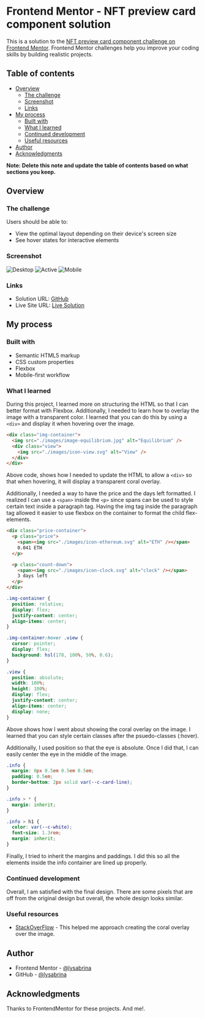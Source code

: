 # Frontend Mentor - NFT preview card component solution

This is a solution to the [NFT preview card component challenge on Frontend Mentor](https://www.frontendmentor.io/challenges/nft-preview-card-component-SbdUL_w0U). Frontend Mentor challenges help you improve your coding skills by building realistic projects.

## Table of contents

- [Overview](#overview)
  - [The challenge](#the-challenge)
  - [Screenshot](#screenshot)
  - [Links](#links)
- [My process](#my-process)
  - [Built with](#built-with)
  - [What I learned](#what-i-learned)
  - [Continued development](#continued-development)
  - [Useful resources](#useful-resources)
- [Author](#author)
- [Acknowledgments](#acknowledgments)

**Note: Delete this note and update the table of contents based on what sections you keep.**

## Overview

### The challenge

Users should be able to:

- View the optimal layout depending on their device's screen size
- See hover states for interactive elements

### Screenshot

![Desktop](./design/Desktop.png)
![Active](./design/Active.png)
![Mobile](./design/Mobile.png)

### Links

- Solution URL: [GitHub](https://github.com/LySabrina/NFT-Card)
- Live Site URL: [Live Solution](https://your-live-site-url.com)

## My process

### Built with

- Semantic HTML5 markup
- CSS custom properties
- Flexbox
- Mobile-first workflow

### What I learned

During this project, I learned more on structuring the HTML so that I can better format with Flexbox.
Additionally, I needed to learn how to overlay the image with a transparent color. I learned that you can do this by using a `<div>` and display it when hovering over the image.

```html
<div class="img-container">
  <img src="./images/image-equilibrium.jpg" alt="Equilibrium" />
  <div class="view">
    <img src="./images/icon-view.svg" alt="View" />
  </div>
</div>
```

Above code, shows how I needed to update the HTML to allow a `<div>` so that when hovering, it will display a transparent coral overlay.

Additionally, I needed a way to have the price and the days left formatted. I realized I can use a `<span>` inside the `<p>` since spans can be used to style certain text inside a paragraph tag. Having the img tag inside the paragraph tag allowed it easier to use flexbox on the container to format the child flex-elements.

```html
<div class="price-container">
  <p class="price">
    <span><img src="./images/icon-ethereum.svg" alt="ETH" /></span>
    0.041 ETH
  </p>

  <p class="count-down">
    <span><img src="./images/icon-clock.svg" alt="clock" /></span>
    3 days left
  </p>
</div>
```

```css
.img-container {
  position: relative;
  display: flex;
  justify-content: center;
  align-items: center;
}

.img-container:hover .view {
  cursor: pointer;
  display: flex;
  background: hsl(178, 100%, 50%, 0.6);
}

.view {
  position: absolute;
  width: 100%;
  height: 100%;
  display: flex;
  justify-content: center;
  align-items: center;
  display: none;
}
```

Above shows how I went about showing the coral overlay on the image. I learned that you can style certain classes after the psuedo-classes (:hover).

Additionally, I used position so that the eye is absolute. Once I did that, I can easily center the eye in the middle of the image.

```css
.info {
  margin: 0px 0.5em 0.5em 0.5em;
  padding: 0.5em;
  border-bottom: 2px solid var(--c-card-line);
}

.info > * {
  margin: inherit;
}

.info > h1 {
  color: var(--c-white);
  font-size: 1.3rem;
  margin: inherit;
}
```

Finally, I tried to inherit the margins and paddings. I did this so all the elements inside the info container are lined up properly.

### Continued development

Overall, I am satisfied with the final design. There are some pixels that are off from the original design but overall, the whole design looks similar.

### Useful resources

- [StackOverFlow](https://stackoverflow.com/questions/21086385/how-to-make-in-css-an-overlay-over-an-image) - This helped me approach creating the coral overlay over the image.

## Author

- Frontend Mentor - [@lysabrina](https://www.frontendmentor.io/profile/LySabrina)
- GitHub - [@lysabrina](https://github.com/LySabrina)

## Acknowledgments

Thanks to FrontendMentor for these projects. And me!.

